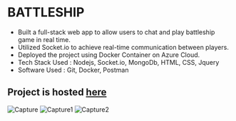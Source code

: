 # BATTLESHIP
- Built a full-stack web app to allow users to chat and play battleship game in real time.
- Utilized Socket.io to achieve real-time communication between players.
- Deployed the project using Docker Container on Azure Cloud.
- Tech Stack Used : Nodejs, Socket.io, MongoDb, HTML, CSS, Jquery
- Software Used : Git, Docker, Postman

## Project is hosted [here](http://battleship.eastus.azurecontainer.io/)
![Capture](https://user-images.githubusercontent.com/43954262/161382392-df45369b-bee8-4d6c-94f5-2707e6743677.PNG)
![Capture1](https://user-images.githubusercontent.com/43954262/161382409-8345ae68-e830-4aca-882a-42cd280b62f9.PNG)
![Capture2](https://user-images.githubusercontent.com/43954262/161382412-7bf191ab-c440-4592-a893-a9475ed37bb2.PNG)
